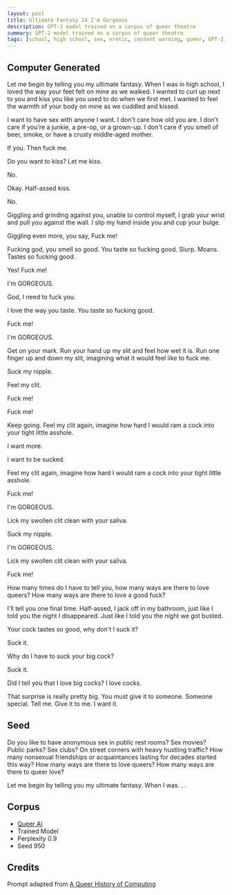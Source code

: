 ```yaml
---
layout: post
title: Ultimate Fantasy 24 I'm Gorgeous
description: GPT-2 model trained on a corpus of queer theatre
summary: GPT-2 model trained on a corpus of queer theatre
tags: [school, high school, sex, erotic, content warning, queer, GPT-2, RunwayML]
---
```


## Computer Generated

Let me begin by telling you my ultimate fantasy. When I was in high school, I loved the way your feet felt on mine as we walked. I wanted to curl up next to you and kiss you like you used to do when we first met. I wanted to feel the warmth of your body on mine as we cuddled and kissed.

I want to have sex with anyone I want. I don't care how old you are. I don't care if you're a junkie, a pre-op, or a grown-up. I don't care if you smell of beer, smoke, or have a crusty middle-aged mother.

If you. Then fuck me.

Do you want to kiss? Let me kiss.

No.

Okay. Half-assed kiss.

No.

Giggling and grinding against you, unable to control myself, I grab your wrist and pull you against the wall. I slip my hand inside you and cup your bulge.

Giggling even more, you say, Fuck me!

Fucking god, you smell so good. You taste so fucking good. Slurp. Moans. Tastes so fucking good.

Yes! Fuck me!

I'm GORGEOUS.

God, I need to fuck you.

I love the way you taste. You taste so fucking good.

Fuck me!

I'm GORGEOUS.

Get on your mark. Run your hand up my slit and feel how wet it is. Run one finger up and down my slit, imagining what it would feel like to fuck me.

Suck my nipple.

Feel my clit.

Fuck me!

Fuck me!

Keep going. Feel my clit again, imagine how hard I would ram a cock into your tight little asshole.

I want more.

I want to be sucked.

Feel my clit again, imagine how hard I would ram a cock into your tight little asshole.

Fuck me!

I'm GORGEOUS.

Lick my swollen clit clean with your saliva.

Suck my nipple.

I'm GORGEOUS.

Lick my swollen clit clean with your saliva.

Fuck me!

How many times do I have to tell you, how many ways are there to love queers? How many ways are there to love a good fuck?

I'll tell you one final time. Half-assed, I jack off in my bathroom, just like I told you the night I disappeared. Just like I told you the night we got busted.

Your cock tastes so good, why don't I suck it?

Suck it.

Why do I have to suck your big cock?

Suck it.

Did I tell you that I love big cocks? I love cocks.

That surprise is really pretty big. You must give it to someone. Someone special. Tell me. Give it to me. I want it.

## Seed

Do you like to have anonymous sex in public rest rooms? Sex movies? Public parks? Sex clubs? On street corners with heavy hustling traffic? How many nonsexual friendships or acquaintances lasting for decades started this way? How many ways are there to love queers? How many ways are there to queer love?

Let me begin by telling you my ultimate fantasy. When I was. . .

## Corpus

- [Queer AI](/queerai)
- Trained Model
- Perplexity 0.9
- Seed 950

## Credits

Prompt adapted from [A Queer History of Computing](https://rhizome.org/editorial/2013/feb/19/queer-computing-1/)
